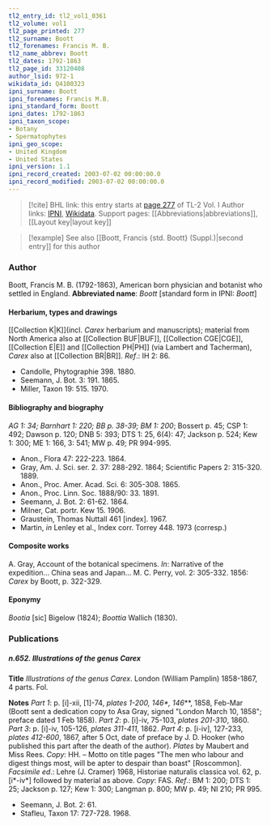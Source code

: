 ```yaml
---
tl2_entry_id: tl2_vol1_0361
tl2_volume: vol1
tl2_page_printed: 277
tl2_surname: Boott
tl2_forenames: Francis M. B.
tl2_name_abbrev: Boott
tl2_dates: 1792-1863
tl2_page_id: 33120408
author_lsid: 972-1
wikidata_id: Q4100323
ipni_surname: Boott
ipni_forenames: Francis M.B.
ipni_standard_form: Boott
ipni_dates: 1792-1863
ipni_taxon_scope: 
- Botany
- Spermatophytes
ipni_geo_scope: 
- United Kingdom
- United States
ipni_version: 1.1
ipni_record_created: 2003-07-02 00:00:00.0
ipni_record_modified: 2003-07-02 00:00:00.0
---
```


> [!cite] BHL link: this entry starts at [page 277](https://www.biodiversitylibrary.org/page/33120408) of TL-2 Vol. I
> Author links: [IPNI](https://www.ipni.org/a/972-1), [Wikidata](https://www.wikidata.org/wiki/Q4100323). Support pages: [[Abbreviations|abbreviations]], [[Layout key|layout key]]

> [!example] See also [[Boott, Francis {std. Boott} (Suppl.)|second entry]] for this author

### Author

Boott, Francis M. B. (1792-1863), American born physician and botanist who settled in England. 
**Abbreviated name**: *Boott* \[standard form in IPNI: *Boott*\]

#### Herbarium, types and drawings

[[Collection K|K]](incl. *Carex* herbarium and manuscripts); material from North America also at [[Collection BUF|BUF]], [[Collection CGE|CGE]], [[Collection E|E]] and [[Collection PH|PH]] (via Lambert and Tacherman), *Carex* also at [[Collection BR|BR]].
*Ref*.: IH 2: 86.
- Candolle, Phytographie 398. 1880.
- Seemann, J. Bot. 3: 191. 1865.
- Miller, Taxon 19: 515. 1970.

#### Bibliography and biography

*AG 1: 34; Barnhart 1: 220; BB p. 38-39; BM 1: 200*; Bossert p. 45; CSP 1: 492; Dawson p. 120; DNB 5: 393; DTS 1: 25, 6(4): 47; Jackson p. 524; Kew 1: 300; ME 1: 166, 3: 541; MW p. 49; PR 994-995.
- Anon., Flora 47: 222-223. 1864.
- Gray, Am. J. Sci. ser. 2. 37: 288-292. 1864; Scientific Papers 2: 315-320. 1889.
- Anon., Proc. Amer. Acad. Sci. 6: 305-308. 1865.
- Anon., Proc. Linn. Soc. 1888/90: 33. 1891.
- Seemann, J. Bot. 2: 61-62. 1864.
- Milner, Cat. portr. Kew 15. 1906.
- Graustein, Thomas Nuttall 461 \[index\]. 1967.
- Martin, *in* Lenley et al., Index corr. Torrey 448. 1973 (corresp.)

#### Composite works

A. Gray, Account of the botanical specimens. *In*: Narrative of the expedition... China seas and Japan... M. C. Perry, vol. 2: 305-332. 1856: *Carex* by Boott, p. 322-329.

#### Eponymy

*Bootia* \[sic\] Bigelow (1824); *Boottia* Wallich (1830).

### Publications

##### n.652. Illustrations of the genus Carex

**Title**
*Illustrations of the genus Carex*. London (William Pamplin) 1858-1867, 4 parts. Fol.

**Notes**
*Part 1*: p. \[i\]-xii, \[1\]-74, *plates 1-200, 146\*, 146*\*\*, 1858, Feb-Mar (Boott sent a dedication copy to Asa Gray, signed "London March 10, 1858"; preface dated 1 Feb 1858).
*Part 2*: p. \[i\]-iv, 75-103, *plates 201-310*, 1860.
*Part 3*: p. \[i\]-iv, 105-126, *plates 311-411*, 1862.
*Part 4*: p. \[i-iv\], 127-233, *plates 412-600*, 1867, after 5 Oct, date of preface by J. D. Hooker (who published this part after the death of the author).
*Plates* by Maubert and Miss Rees. *Copy*: HH. – Motto on title pages "The men who labour and digest things most, will be apter to despair than boast" \[Roscommon\].
*Facsimile ed*.: Lehre (J. Cramer) 1968, Historiae naturalis classica vol. 62, p. \[i\*-iv\*\] followed by material as above. *Copy*: FAS.
*Ref*.: BM 1: 200; DTS 1: 25; Jackson p. 127; Kew 1: 300; Langman p. 800; MW p. 49; NI 210; PR 995.
- Seemann, J. Bot. 2: 61.
- Stafleu, Taxon 17: 727-728. 1968.


